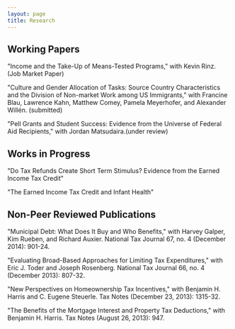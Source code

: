 ```yaml
---
layout: page
title: Research
---
```


## Working Papers

"Income and the Take-Up of Means-Tested Programs," with Kevin Rinz. (Job Market Paper)

"Culture and Gender Allocation of Tasks: Source Country Characteristics and the Division of Non-market Work among US Immigrants," with Francine Blau, Lawrence Kahn, Matthew Comey, Pamela Meyerhofer, and Alexander Will&#233;n. (submitted)

"Pell Grants and Student Success: Evidence from the Universe of Federal Aid Recipients," with Jordan Matsudaira.(under review)

## Works in Progress

"Do Tax Refunds Create Short Term Stimulus? Evidence from the Earned Income Tax Credit"

"The Earned Income Tax Credit and Infant Health"

## Non-Peer Reviewed Publications

"Municipal Debt: What Does It Buy and Who Benefits," with Harvey Galper, Kim Rueben, and Richard Auxier. National Tax Journal 67, no. 4 (December 2014): 901-24.

"Evaluating Broad-Based Approaches for Limiting Tax Expenditures," with Eric J. Toder and Joseph Rosenberg. National Tax Journal 66, no. 4 (December 2013): 807-32.
 
"New Perspectives on Homeownership Tax Incentives," with Benjamin H. Harris and C. Eugene Steuerle.  Tax Notes (December 23, 2013): 1315-32.

"The Benefits of the Mortgage Interest and Property Tax Deductions," with Benjamin H. Harris. Tax Notes (August 26, 2013): 947.